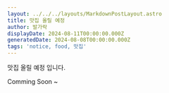 ```yaml
---
layout: ../../../layouts/MarkdownPostLayout.astro
title: 맛집 올릴 예정
author: 발가락
displayDate: 2024-08-11T00:00:00.000Z
generatedDate: 2024-08-08T00:00:00.000Z
tags: 'notice, food, 맛집'
---
```


맛집 올릴 예정 입니다.

Comming Soon \~
